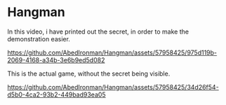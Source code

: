 # Hangman

In this video, i have printed out the secret, in order to make the demonstration easier.

https://github.com/AbedIronman/Hangman/assets/57958425/975d119b-2069-4168-a34b-3e6b9ed5d082


This is the actual game, without the secret being visible.

https://github.com/AbedIronman/Hangman/assets/57958425/34d26f54-d5b0-4ca2-93b2-449bad93ea05

